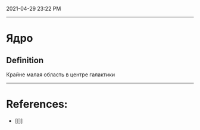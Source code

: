 
2021-04-29 23:22 PM
***

# Ядро
## Definition
Крайне малая область в центре галактики
***

# References:
- [[]]